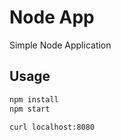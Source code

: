 # Node App

Simple Node Application

## Usage

```sh
npm install
npm start
```

```sh
curl localhost:8080
```